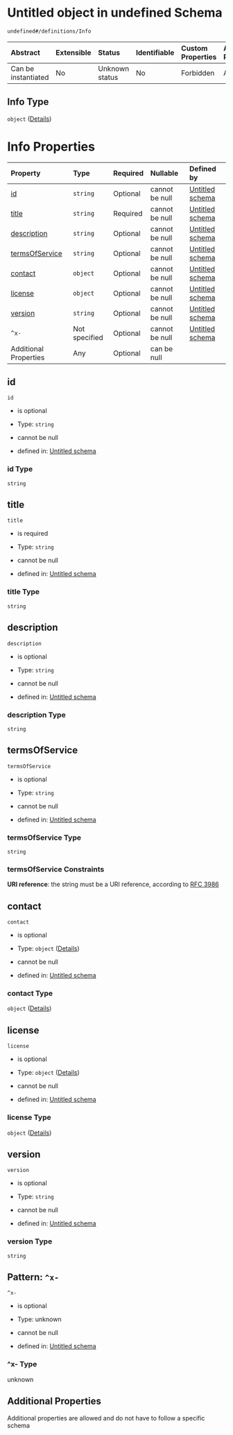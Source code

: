 # Untitled object in undefined Schema

```txt
undefined#/definitions/Info
```



| Abstract            | Extensible | Status         | Identifiable | Custom Properties | Additional Properties | Access Restrictions | Defined In                                                        |
| :------------------ | :--------- | :------------- | :----------- | :---------------- | :-------------------- | :------------------ | :---------------------------------------------------------------- |
| Can be instantiated | No         | Unknown status | No           | Forbidden         | Allowed               | none                | [test.schema.json*](json/test.schema.json "open original schema") |

## Info Type

`object` ([Details](test-definitions-info.md))

# Info Properties

| Property                          | Type          | Required | Nullable       | Defined by                                                                                                                    |
| :-------------------------------- | :------------ | :------- | :------------- | :---------------------------------------------------------------------------------------------------------------------------- |
| [id](#id)                         | `string`      | Optional | cannot be null | [Untitled schema](test-definitions-info-properties-id.md "undefined#/definitions/Info/properties/id")                         |
| [title](#title)                   | `string`      | Required | cannot be null | [Untitled schema](test-definitions-info-properties-title.md "undefined#/definitions/Info/properties/title")                   |
| [description](#description)       | `string`      | Optional | cannot be null | [Untitled schema](test-definitions-info-properties-description.md "undefined#/definitions/Info/properties/description")       |
| [termsOfService](#termsofservice) | `string`      | Optional | cannot be null | [Untitled schema](test-definitions-info-properties-termsofservice.md "undefined#/definitions/Info/properties/termsOfService") |
| [contact](#contact)               | `object`      | Optional | cannot be null | [Untitled schema](test-definitions-info-properties-contact.md "undefined#/definitions/Info/properties/contact")               |
| [license](#license)               | `object`      | Optional | cannot be null | [Untitled schema](test-definitions-info-properties-license.md "undefined#/definitions/Info/properties/license")               |
| [version](#version)               | `string`      | Optional | cannot be null | [Untitled schema](test-definitions-info-properties-version.md "undefined#/definitions/Info/properties/version")               |
| `^x-`                             | Not specified | Optional | cannot be null | [Untitled schema](test-definitions-info-patternproperties-x-.md "undefined#/definitions/Info/patternProperties/^x-")          |
| Additional Properties             | Any           | Optional | can be null    |                                                                                                                               |

## id



`id`

*   is optional

*   Type: `string`

*   cannot be null

*   defined in: [Untitled schema](test-definitions-info-properties-id.md "undefined#/definitions/Info/properties/id")

### id Type

`string`

## title



`title`

*   is required

*   Type: `string`

*   cannot be null

*   defined in: [Untitled schema](test-definitions-info-properties-title.md "undefined#/definitions/Info/properties/title")

### title Type

`string`

## description



`description`

*   is optional

*   Type: `string`

*   cannot be null

*   defined in: [Untitled schema](test-definitions-info-properties-description.md "undefined#/definitions/Info/properties/description")

### description Type

`string`

## termsOfService



`termsOfService`

*   is optional

*   Type: `string`

*   cannot be null

*   defined in: [Untitled schema](test-definitions-info-properties-termsofservice.md "undefined#/definitions/Info/properties/termsOfService")

### termsOfService Type

`string`

### termsOfService Constraints

**URI reference**: the string must be a URI reference, according to [RFC 3986](https://tools.ietf.org/html/rfc3986 "check the specification")

## contact



`contact`

*   is optional

*   Type: `object` ([Details](test-definitions-info-properties-contact.md))

*   cannot be null

*   defined in: [Untitled schema](test-definitions-info-properties-contact.md "undefined#/definitions/Info/properties/contact")

### contact Type

`object` ([Details](test-definitions-info-properties-contact.md))

## license



`license`

*   is optional

*   Type: `object` ([Details](test-definitions-info-properties-license.md))

*   cannot be null

*   defined in: [Untitled schema](test-definitions-info-properties-license.md "undefined#/definitions/Info/properties/license")

### license Type

`object` ([Details](test-definitions-info-properties-license.md))

## version



`version`

*   is optional

*   Type: `string`

*   cannot be null

*   defined in: [Untitled schema](test-definitions-info-properties-version.md "undefined#/definitions/Info/properties/version")

### version Type

`string`

## Pattern: `^x-`



`^x-`

*   is optional

*   Type: unknown

*   cannot be null

*   defined in: [Untitled schema](test-definitions-info-patternproperties-x-.md "undefined#/definitions/Info/patternProperties/^x-")

### ^x- Type

unknown

## Additional Properties

Additional properties are allowed and do not have to follow a specific schema
